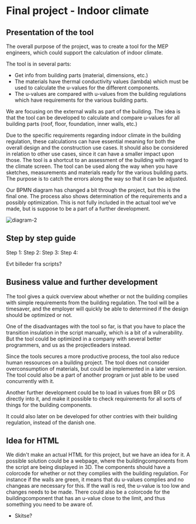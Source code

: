 
# Final project - Indoor climate 

## Presentation of the tool

The overall purpose of the project, was to create a tool for the MEP engineers, which could support the calculation of indoor climate. 

The tool is in several parts:
- Get info from building parts (material, dimensions, etc.)
- The materials have thermal conductivity values (lambda) which must be used to calculate the u-values for the different components.
- The u-values are compared with u-values from the building regulations which have requirements for the various building parts.

We are focusing on the external walls as part of the building. The idea is that the tool can be developed to calculate and compare u-values for all building parts (roof, floor, foundation, inner walls, etc.)

Due to the specific requirements regarding indoor climate in the building regulation, these calculations can have essential meaning for both the overall design and the construction use cases. It should also be considered in relation to other use cases, since it can have a smaller impact upon those. The tool is a shortcut to an assessment of the building with regard to the climate screen.
The tool can be used along the way when you have sketches, measurements and materials ready for the various building parts. The purpose is to catch the errors along the way so that it can be adjusted.

Our BPMN diagram has changed a bit through the project, but this is the final one. The process also shows determination of the requirements and a possibly optimization. This is not fully included in the actual tool we've made, but is suppose to be a part of a further development. 

![diagram-2](https://user-images.githubusercontent.com/112402480/203063864-79c07321-011d-4aa8-8829-4d201af49ddc.svg)

## Step by step guide

Step 1:
Step 2:
Step 3:
Step 4:

Evt billeder fra scripts?

## Business value and further development

The tool gives a quick overview about whether or not the building complies with simple requirements from the building regulation. The tool will be a timesaver, and the employer will quickly be able to determined if the design should be optimized or not.

One of the disadvantages with the tool so far, is that you have to place the transition insulation in the script manually, which is a bit of a vulnerability. But the tool could be optimized in a company with several better programmers, and us as the projectleaders instead. 

Since the tools secures a more productive process, the tool also reduce human ressources on a building project. The tool does not consider overconsumption of materials, but could be implemented in a later version. The tool could also be a part of another program or just able to be used concurrently with it. 

Another further development could be to load in values from BR or DS directly into it, and make it possible to check requirements for all sorts of things for the building components. 

It could also later on be developed for other contries with their building regulation, instead of the danish one. 

## Idea for HTML

We didn't make an actual HTML for this project, but we have an idea for it. A possible solution could be a webpage, where the buildingcomponents from the script are being displayed in 3D. The components should have a colorcode for whether or not they complies with the building regulation. For instance if the walls are green, it means that du u-values complies and no changeas are necessary for this. If the wall is red, the u-value is too low and changes needs to be made. There could also be a colorcode for the buildingcomponent that has an u-value close to the limit, and thus something you need to be aware of. 

- Skitse?

